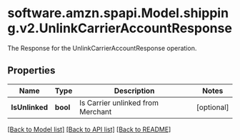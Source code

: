 # software.amzn.spapi.Model.shipping.v2.UnlinkCarrierAccountResponse
The Response  for the UnlinkCarrierAccountResponse operation.

## Properties

Name | Type | Description | Notes
------------ | ------------- | ------------- | -------------
**IsUnlinked** | **bool** | Is Carrier unlinked from Merchant | [optional] 

[[Back to Model list]](../README.md#documentation-for-models) [[Back to API list]](../README.md#documentation-for-api-endpoints) [[Back to README]](../README.md)

